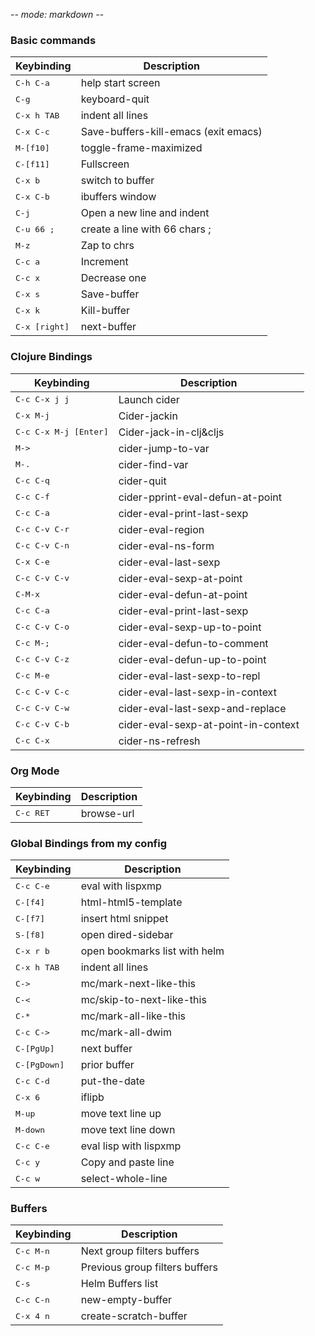 -*- mode: markdown -*-
### Basic commands

Keybinding         | Description
-------------------|------------------------------------------------------------
<kbd>C-h C-a</kbd> | help start screen
<kbd>C-g</kbd>| keyboard-quit
<kbd>C-x h TAB</kbd>| indent all lines
<kbd>C-x C-c</kbd>| Save-buffers-kill-emacs (exit emacs)
<kbd>M-[f10]</kbd>| toggle-frame-maximized
<kbd>C-[f11]</kbd>| Fullscreen
<kbd>C-x b</kbd>| switch to buffer
<kbd>C-x C-b</kbd>| ibuffers window
<kbd>C-j</kbd> | Open a new line and indent
<kbd>C-u 66 ;</kbd>|  create a line with 66 chars ;
<kbd>M-z</kbd>| Zap to chrs
<kbd>C-c a</kbd>| Increment
<kbd>C-c x</kbd>| Decrease one
<kbd>C-x s</kbd>| Save-buffer
<kbd>C-x k</kbd>| Kill-buffer
<kbd>C-x [right]</kbd>| next-buffer




### Clojure Bindings

Keybinding         | Description
-------------------|------------------------------------------------------------
<kbd>C-c C-x j j</kbd>| Launch cider
<kbd>C-x M-j</kbd>| Cider-jackin
<kbd>C-c C-x M-j [Enter]</kbd>| Cider-jack-in-clj&cljs
<kbd>M-></kbd>| cider-jump-to-var
<kbd>M-.</kbd>| cider-find-var
<kbd>C-c C-q</kbd>| cider-quit
<kbd>C-c C-f</kbd>| cider-pprint-eval-defun-at-point
<kbd>C-c C-a</kbd>| cider-eval-print-last-sexp
<kbd>C-c C-v C-r</kbd> | cider-eval-region
<kbd>C-c C-v C-n</kbd> | cider-eval-ns-form
<kbd>C-x C-e</kbd> | cider-eval-last-sexp
<kbd>C-c C-v C-v</kbd> | cider-eval-sexp-at-point
<kbd>C-M-x</kbd> | cider-eval-defun-at-point
<kbd>C-c C-a</kbd> | cider-eval-print-last-sexp
<kbd>C-c C-v C-o</kbd> | cider-eval-sexp-up-to-point
<kbd>C-c M-;</kbd> | cider-eval-defun-to-comment
<kbd>C-c C-v C-z</kbd> | cider-eval-defun-up-to-point
<kbd>C-c M-e</kbd> | cider-eval-last-sexp-to-repl
<kbd>C-c C-v C-c</kbd> | cider-eval-last-sexp-in-context
<kbd>C-c C-v C-w</kbd> | cider-eval-last-sexp-and-replace
<kbd>C-c C-v C-b</kbd> | cider-eval-sexp-at-point-in-context
<kbd>C-c C-x</kbd>| cider-ns-refresh


### Org Mode

Keybinding         | Description
-------------------|------------------------------------------------------------
<kbd>C-c RET</kbd> | browse-url


### Global Bindings from my config

Keybinding         | Description
-------------------|------------------------------------------------------------
<kbd>C-c C-e</kbd>| eval with lispxmp
<kbd>C-[f4]</kbd>| html-html5-template
<kbd>C-[f7]</kbd>| insert html snippet
<kbd>S-[f8]</kbd>  | open dired-sidebar
<kbd>C-x r b</kbd> | open bookmarks list with helm
<kbd>C-x h TAB</kbd>| indent all lines
<kbd>C-></kbd>| mc/mark-next-like-this
<kbd>C-<</kbd>| mc/skip-to-next-like-this
<kbd>C-*</kbd>| mc/mark-all-like-this
<kbd>C-c C-></kbd>| mc/mark-all-dwim
<kbd>C-[PgUp]</kbd>| next buffer
<kbd>C-[PgDown]</kbd>| prior buffer
<kbd>C-c C-d</kbd>| put-the-date
<kbd>C-x 6</kbd>| iflipb
<kbd>M-up</kbd>| move text line up
<kbd>M-down</kbd>| move text line down
<kbd>C-c C-e</kbd>| eval lisp with lispxmp
<kbd>C-c y</kbd>| Copy and paste line
<kbd>C-c w</kbd>| select-whole-line


### Buffers

Keybinding         | Description
-------------------|------------------------------------------------------------
<kbd>C-c M-n</kbd> | Next group filters buffers
<kbd>C-c M-p</kbd> | Previous group filters buffers
<kbd>C-s</kbd> | Helm Buffers list
<kbd>C-c C-n</kbd>| new-empty-buffer
<kbd>C-x 4 n</kbd>| create-scratch-buffer
